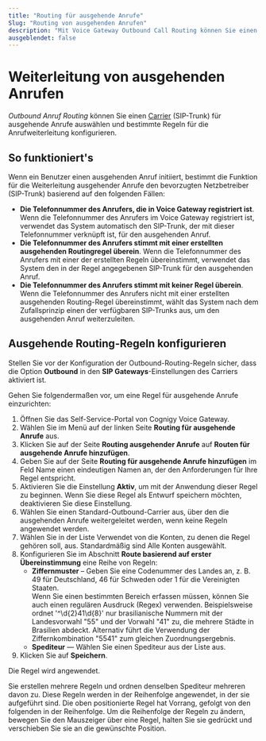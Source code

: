 ```yaml
---
title: "Routing für ausgehende Anrufe"
Slug: "Routing von ausgehenden Anrufen"
description: "Mit Voice Gateway Outbound Call Routing können Sie einen SIP-Trunk für ausgehende Anrufe auswählen und bestimmte Regeln für die Anrufweiterleitung einrichten."
ausgeblendet: false
---
```


# Weiterleitung von ausgehenden Anrufen

_Outbound Anruf Routing_ können Sie einen [Carrier](carriers.md) (SIP-Trunk) für ausgehende Anrufe auswählen und bestimmte Regeln für die Anrufweiterleitung konfigurieren.

## So funktioniert's

Wenn ein Benutzer einen ausgehenden Anruf initiiert, bestimmt die Funktion für die Weiterleitung ausgehender Anrufe den bevorzugten Netzbetreiber (SIP-Trunk) basierend auf den folgenden Fällen:

- **Die Telefonnummer des Anrufers, die in Voice Gateway registriert ist**. Wenn die Telefonnummer des Anrufers im Voice Gateway registriert ist, verwendet das System automatisch den SIP-Trunk, der mit dieser Telefonnummer verknüpft ist, für den ausgehenden Anruf.
- **Die Telefonnummer des Anrufers stimmt mit einer erstellten ausgehenden Routingregel überein**. Wenn die Telefonnummer des Anrufers mit einer der erstellten Regeln übereinstimmt, verwendet das System den in der Regel angegebenen SIP-Trunk für den ausgehenden Anruf.
- **Die Telefonnummer des Anrufers stimmt mit keiner Regel überein**. Wenn die Telefonnummer des Anrufers nicht mit einer erstellten ausgehenden Routing-Regel übereinstimmt, wählt das System nach dem Zufallsprinzip einen der verfügbaren SIP-Trunks aus, um den ausgehenden Anruf weiterzuleiten.

## Ausgehende Routing-Regeln konfigurieren

Stellen Sie vor der Konfiguration der Outbound-Routing-Regeln sicher, dass die Option **Outbound** in den **SIP Gateways**-Einstellungen des Carriers aktiviert ist.

Gehen Sie folgendermaßen vor, um eine Regel für ausgehende Anrufe einzurichten:

1. Öffnen Sie das Self-Service-Portal von Cognigy Voice Gateway. 
2. Wählen Sie im Menü auf der linken Seite **Routing für ausgehende Anrufe** aus. 
3. Klicken Sie auf der Seite **Routing ausgehender Anrufe** auf **Routen für ausgehende Anrufe hinzufügen**. 
4. Geben Sie auf der Seite **Routing für ausgehende Anrufe hinzufügen** im Feld Name einen eindeutigen Namen an, der den Anforderungen für Ihre Regel entspricht. 
5. Aktivieren Sie die Einstellung **Aktiv**, um mit der Anwendung dieser Regel zu beginnen. Wenn Sie diese Regel als Entwurf speichern möchten, deaktivieren Sie diese Einstellung. 
6. Wählen Sie einen Standard-Outbound-Carrier aus, über den die ausgehenden Anrufe weitergeleitet werden, wenn keine Regeln angewendet werden. 
7. Wählen Sie in der Liste Verwendet von die Konten, zu denen die Regel gehören soll, aus. Standardmäßig sind Alle Konten ausgewählt. 
8. Konfigurieren Sie im Abschnitt **Route basierend auf erster Übereinstimmung** eine Reihe von Regeln:
    - **Ziffernmuster** – Geben Sie eine Codenummer des Landes an, z. B. 49 für Deutschland, 46 für Schweden oder 1 für die Vereinigten Staaten.<br>Wenn Sie einen bestimmten Bereich erfassen müssen, können Sie auch einen regulären Ausdruck (Regex) verwenden. Beispielsweise ordnet '^\d{2}41\d{8}' nur brasilianische Nummern mit der Landesvorwahl "55" und der Vorwahl "41" zu, die mehrere Städte in Brasilien abdeckt. Alternativ führt die Verwendung der Ziffernkombination "5541" zum gleichen Zuordnungsergebnis.
    - **Spediteur** — Wählen Sie einen Spediteur aus der Liste aus.
9. Klicken Sie auf **Speichern**.

Die Regel wird angewendet.

Sie erstellen mehrere Regeln und ordnen denselben Spediteur mehreren davon zu. 
Diese Regeln werden in der Reihenfolge angewendet, in der sie aufgeführt sind. 
Die oben positionierte Regel hat Vorrang, gefolgt von den folgenden in der Reihenfolge. 
Um die Reihenfolge der Regeln zu ändern, bewegen Sie den Mauszeiger über eine Regel, halten Sie sie gedrückt und verschieben Sie sie an die gewünschte Position.